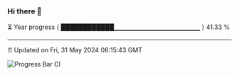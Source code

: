 ### Hi there 👋

⏳ Year progress { ████████████▁▁▁▁▁▁▁▁▁▁▁▁▁▁▁▁▁▁ } 41.33 %

---

⏰ Updated on Fri, 31 May 2024 06:15:43 GMT

![Progress Bar CI](https://github.com/liununu/liununu/workflows/Progress%20Bar%20CI/badge.svg)
